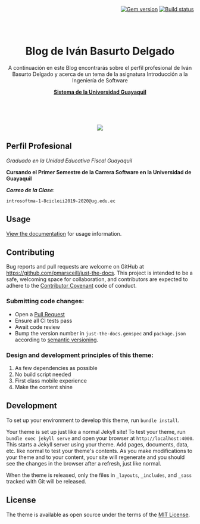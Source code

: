 <p align="right">
    <a href="https://badge.fury.io/rb/just-the-docs"><img src="https://badge.fury.io/rb/just-the-docs.svg" alt="Gem version"></a> <a href="https://github.com/pmarsceill/just-the-docs/actions"><img src="https://github.com/pmarsceill/just-the-docs/workflows/CI/badge.svg" alt="Build status"></a>
</p>
<br><br>
<p align="center">
    <h1 align="center">Blog de Iván Basurto Delgado </h1>
    <p align="center">A continuación en este Blog encontrarás sobre el perfil profesional de Iván Basurto Delgado y acerca de un tema de la asignatura Introducción a la Ingeniería de Software</p>
    <p align="center"><strong><a href="https://servicioenlinea.ug.edu.ec/SIUG/Default.aspx">Sistema de la Universidad Guayaquil</a></strong></p>
    <br><br><br>
</p>

<p align="center"> <img src="https://ingsotfwarekarlacevallos.files.wordpress.com/2015/04/captura2.png"> </p>

## Perfil Profesional


_Graduado en la Unidad Educativa Fiscal Guayaquil_



__Cursando el Primer Semestre de la Carrera Software en la Universidad de Guayaquil__


___Correo de la Clase___:

    introsoftma-1-8cicloii2019-2020@ug.edu.ec


## Usage

[View the documentation](https://pmarsceill.github.io/just-the-docs/) for usage information.

## Contributing

Bug reports and pull requests are welcome on GitHub at https://github.com/pmarsceill/just-the-docs. This project is intended to be a safe, welcoming space for collaboration, and contributors are expected to adhere to the [Contributor Covenant](http://contributor-covenant.org) code of conduct.

### Submitting code changes:

- Open a [Pull Request](https://github.com/pmarsceill/just-the-docs/pulls)
- Ensure all CI tests pass
- Await code review
- Bump the version number in `just-the-docs.gemspec` and `package.json` according to [semantic versioning](https://semver.org/).

### Design and development principles of this theme:

1. As few dependencies as possible
2. No build script needed
3. First class mobile experience
4. Make the content shine

## Development

To set up your environment to develop this theme, run `bundle install`.

Your theme is set up just like a normal Jekyll site! To test your theme, run `bundle exec jekyll serve` and open your browser at `http://localhost:4000`. This starts a Jekyll server using your theme. Add pages, documents, data, etc. like normal to test your theme's contents. As you make modifications to your theme and to your content, your site will regenerate and you should see the changes in the browser after a refresh, just like normal.

When the theme is released, only the files in `_layouts`, `_includes`, and `_sass` tracked with Git will be released.

## License

The theme is available as open source under the terms of the [MIT License](http://opensource.org/licenses/MIT).
